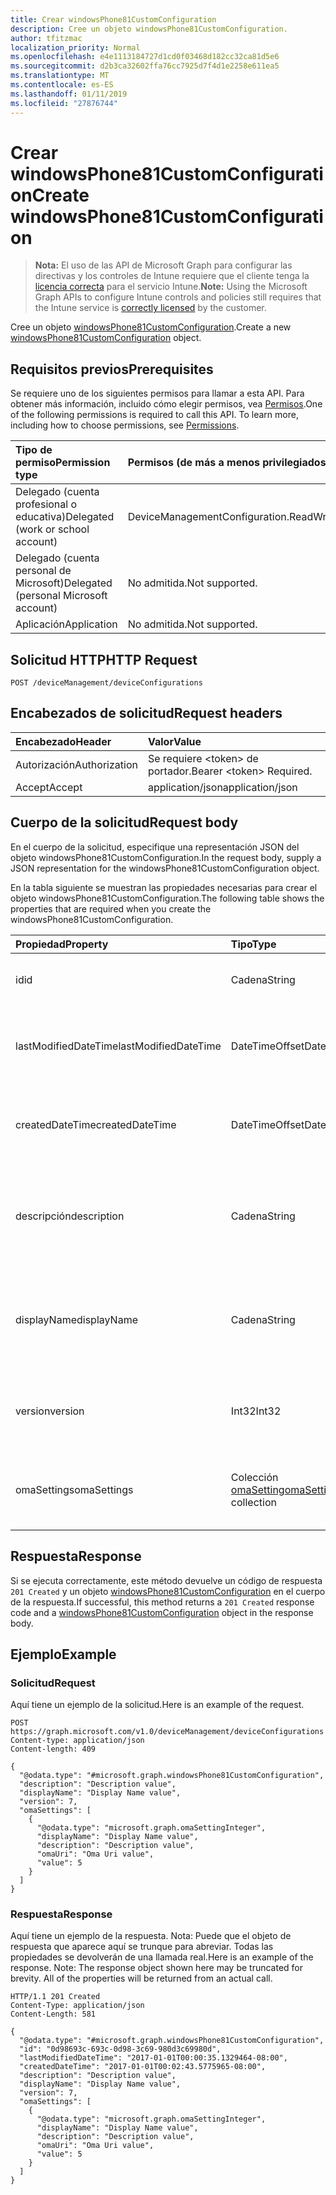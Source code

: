 ```yaml
---
title: Crear windowsPhone81CustomConfiguration
description: Cree un objeto windowsPhone81CustomConfiguration.
author: tfitzmac
localization_priority: Normal
ms.openlocfilehash: e4e1113184727d1cd0f03468d182cc32ca81d5e6
ms.sourcegitcommit: d2b3ca32602ffa76cc7925d7f4d1e2258e611ea5
ms.translationtype: MT
ms.contentlocale: es-ES
ms.lasthandoff: 01/11/2019
ms.locfileid: "27876744"
---
```

# <a name="create-windowsphone81customconfiguration"></a><span data-ttu-id="d2fb6-103">Crear windowsPhone81CustomConfiguration</span><span class="sxs-lookup"><span data-stu-id="d2fb6-103">Create windowsPhone81CustomConfiguration</span></span>

> <span data-ttu-id="d2fb6-104">**Nota:** El uso de las API de Microsoft Graph para configurar las directivas y los controles de Intune requiere que el cliente tenga la [licencia correcta](https://go.microsoft.com/fwlink/?linkid=839381) para el servicio Intune.</span><span class="sxs-lookup"><span data-stu-id="d2fb6-104">**Note:** Using the Microsoft Graph APIs to configure Intune controls and policies still requires that the Intune service is [correctly licensed](https://go.microsoft.com/fwlink/?linkid=839381) by the customer.</span></span>

<span data-ttu-id="d2fb6-105">Cree un objeto [windowsPhone81CustomConfiguration](../resources/intune-deviceconfig-windowsphone81customconfiguration.md).</span><span class="sxs-lookup"><span data-stu-id="d2fb6-105">Create a new [windowsPhone81CustomConfiguration](../resources/intune-deviceconfig-windowsphone81customconfiguration.md) object.</span></span>
## <a name="prerequisites"></a><span data-ttu-id="d2fb6-106">Requisitos previos</span><span class="sxs-lookup"><span data-stu-id="d2fb6-106">Prerequisites</span></span>
<span data-ttu-id="d2fb6-p101">Se requiere uno de los siguientes permisos para llamar a esta API. Para obtener más información, incluido cómo elegir permisos, vea [Permisos](/graph/permissions-reference).</span><span class="sxs-lookup"><span data-stu-id="d2fb6-p101">One of the following permissions is required to call this API. To learn more, including how to choose permissions, see [Permissions](/graph/permissions-reference).</span></span>

|<span data-ttu-id="d2fb6-109">Tipo de permiso</span><span class="sxs-lookup"><span data-stu-id="d2fb6-109">Permission type</span></span>|<span data-ttu-id="d2fb6-110">Permisos (de más a menos privilegiados)</span><span class="sxs-lookup"><span data-stu-id="d2fb6-110">Permissions (from most to least privileged)</span></span>|
|:---|:---|
|<span data-ttu-id="d2fb6-111">Delegado (cuenta profesional o educativa)</span><span class="sxs-lookup"><span data-stu-id="d2fb6-111">Delegated (work or school account)</span></span>|<span data-ttu-id="d2fb6-112">DeviceManagementConfiguration.ReadWrite.All</span><span class="sxs-lookup"><span data-stu-id="d2fb6-112">DeviceManagementConfiguration.ReadWrite.All</span></span>|
|<span data-ttu-id="d2fb6-113">Delegado (cuenta personal de Microsoft)</span><span class="sxs-lookup"><span data-stu-id="d2fb6-113">Delegated (personal Microsoft account)</span></span>|<span data-ttu-id="d2fb6-114">No admitida.</span><span class="sxs-lookup"><span data-stu-id="d2fb6-114">Not supported.</span></span>|
|<span data-ttu-id="d2fb6-115">Aplicación</span><span class="sxs-lookup"><span data-stu-id="d2fb6-115">Application</span></span>|<span data-ttu-id="d2fb6-116">No admitida.</span><span class="sxs-lookup"><span data-stu-id="d2fb6-116">Not supported.</span></span>|

## <a name="http-request"></a><span data-ttu-id="d2fb6-117">Solicitud HTTP</span><span class="sxs-lookup"><span data-stu-id="d2fb6-117">HTTP Request</span></span>
<!-- {
  "blockType": "ignored"
}
-->
``` http
POST /deviceManagement/deviceConfigurations
```

## <a name="request-headers"></a><span data-ttu-id="d2fb6-118">Encabezados de solicitud</span><span class="sxs-lookup"><span data-stu-id="d2fb6-118">Request headers</span></span>
|<span data-ttu-id="d2fb6-119">Encabezado</span><span class="sxs-lookup"><span data-stu-id="d2fb6-119">Header</span></span>|<span data-ttu-id="d2fb6-120">Valor</span><span class="sxs-lookup"><span data-stu-id="d2fb6-120">Value</span></span>|
|:---|:---|
|<span data-ttu-id="d2fb6-121">Autorización</span><span class="sxs-lookup"><span data-stu-id="d2fb6-121">Authorization</span></span>|<span data-ttu-id="d2fb6-122">Se requiere &lt;token&gt; de portador.</span><span class="sxs-lookup"><span data-stu-id="d2fb6-122">Bearer &lt;token&gt; Required.</span></span>|
|<span data-ttu-id="d2fb6-123">Accept</span><span class="sxs-lookup"><span data-stu-id="d2fb6-123">Accept</span></span>|<span data-ttu-id="d2fb6-124">application/json</span><span class="sxs-lookup"><span data-stu-id="d2fb6-124">application/json</span></span>|

## <a name="request-body"></a><span data-ttu-id="d2fb6-125">Cuerpo de la solicitud</span><span class="sxs-lookup"><span data-stu-id="d2fb6-125">Request body</span></span>
<span data-ttu-id="d2fb6-126">En el cuerpo de la solicitud, especifique una representación JSON del objeto windowsPhone81CustomConfiguration.</span><span class="sxs-lookup"><span data-stu-id="d2fb6-126">In the request body, supply a JSON representation for the windowsPhone81CustomConfiguration object.</span></span>

<span data-ttu-id="d2fb6-127">En la tabla siguiente se muestran las propiedades necesarias para crear el objeto windowsPhone81CustomConfiguration.</span><span class="sxs-lookup"><span data-stu-id="d2fb6-127">The following table shows the properties that are required when you create the windowsPhone81CustomConfiguration.</span></span>

|<span data-ttu-id="d2fb6-128">Propiedad</span><span class="sxs-lookup"><span data-stu-id="d2fb6-128">Property</span></span>|<span data-ttu-id="d2fb6-129">Tipo</span><span class="sxs-lookup"><span data-stu-id="d2fb6-129">Type</span></span>|<span data-ttu-id="d2fb6-130">Descripción</span><span class="sxs-lookup"><span data-stu-id="d2fb6-130">Description</span></span>|
|:---|:---|:---|
|<span data-ttu-id="d2fb6-131">id</span><span class="sxs-lookup"><span data-stu-id="d2fb6-131">id</span></span>|<span data-ttu-id="d2fb6-132">Cadena</span><span class="sxs-lookup"><span data-stu-id="d2fb6-132">String</span></span>|<span data-ttu-id="d2fb6-133">Clave de la entidad.</span><span class="sxs-lookup"><span data-stu-id="d2fb6-133">Key of the entity.</span></span> <span data-ttu-id="d2fb6-134">Heredado de [deviceConfiguration](../resources/intune-deviceconfig-deviceconfiguration.md)</span><span class="sxs-lookup"><span data-stu-id="d2fb6-134">Inherited from [deviceConfiguration](../resources/intune-deviceconfig-deviceconfiguration.md)</span></span>|
|<span data-ttu-id="d2fb6-135">lastModifiedDateTime</span><span class="sxs-lookup"><span data-stu-id="d2fb6-135">lastModifiedDateTime</span></span>|<span data-ttu-id="d2fb6-136">DateTimeOffset</span><span class="sxs-lookup"><span data-stu-id="d2fb6-136">DateTimeOffset</span></span>|<span data-ttu-id="d2fb6-137">Fecha y hora en la que se modificó el objeto por última vez.</span><span class="sxs-lookup"><span data-stu-id="d2fb6-137">DateTime the object was last modified.</span></span> <span data-ttu-id="d2fb6-138">Heredado de [deviceConfiguration](../resources/intune-deviceconfig-deviceconfiguration.md)</span><span class="sxs-lookup"><span data-stu-id="d2fb6-138">Inherited from [deviceConfiguration](../resources/intune-deviceconfig-deviceconfiguration.md)</span></span>|
|<span data-ttu-id="d2fb6-139">createdDateTime</span><span class="sxs-lookup"><span data-stu-id="d2fb6-139">createdDateTime</span></span>|<span data-ttu-id="d2fb6-140">DateTimeOffset</span><span class="sxs-lookup"><span data-stu-id="d2fb6-140">DateTimeOffset</span></span>|<span data-ttu-id="d2fb6-141">Fecha y hora en la que se creó el objeto.</span><span class="sxs-lookup"><span data-stu-id="d2fb6-141">DateTime the object was created.</span></span> <span data-ttu-id="d2fb6-142">Heredado de [deviceConfiguration](../resources/intune-deviceconfig-deviceconfiguration.md)</span><span class="sxs-lookup"><span data-stu-id="d2fb6-142">Inherited from [deviceConfiguration](../resources/intune-deviceconfig-deviceconfiguration.md)</span></span>|
|<span data-ttu-id="d2fb6-143">descripción</span><span class="sxs-lookup"><span data-stu-id="d2fb6-143">description</span></span>|<span data-ttu-id="d2fb6-144">Cadena</span><span class="sxs-lookup"><span data-stu-id="d2fb6-144">String</span></span>|<span data-ttu-id="d2fb6-145">Descripción proporcionada por el administrador de la configuración del dispositivo.</span><span class="sxs-lookup"><span data-stu-id="d2fb6-145">Admin provided description of the Device Configuration.</span></span> <span data-ttu-id="d2fb6-146">Heredado de [deviceConfiguration](../resources/intune-deviceconfig-deviceconfiguration.md)</span><span class="sxs-lookup"><span data-stu-id="d2fb6-146">Inherited from [deviceConfiguration](../resources/intune-deviceconfig-deviceconfiguration.md)</span></span>|
|<span data-ttu-id="d2fb6-147">displayName</span><span class="sxs-lookup"><span data-stu-id="d2fb6-147">displayName</span></span>|<span data-ttu-id="d2fb6-148">Cadena</span><span class="sxs-lookup"><span data-stu-id="d2fb6-148">String</span></span>|<span data-ttu-id="d2fb6-149">Nombre proporcionado por el administrador de la configuración del dispositivo.</span><span class="sxs-lookup"><span data-stu-id="d2fb6-149">Admin provided name of the device configuration.</span></span> <span data-ttu-id="d2fb6-150">Heredado de [deviceConfiguration](../resources/intune-deviceconfig-deviceconfiguration.md)</span><span class="sxs-lookup"><span data-stu-id="d2fb6-150">Inherited from [deviceConfiguration](../resources/intune-deviceconfig-deviceconfiguration.md)</span></span>|
|<span data-ttu-id="d2fb6-151">version</span><span class="sxs-lookup"><span data-stu-id="d2fb6-151">version</span></span>|<span data-ttu-id="d2fb6-152">Int32</span><span class="sxs-lookup"><span data-stu-id="d2fb6-152">Int32</span></span>|<span data-ttu-id="d2fb6-153">Versión de la configuración del dispositivo.</span><span class="sxs-lookup"><span data-stu-id="d2fb6-153">Version of the device configuration.</span></span> <span data-ttu-id="d2fb6-154">Heredado de [deviceConfiguration](../resources/intune-deviceconfig-deviceconfiguration.md)</span><span class="sxs-lookup"><span data-stu-id="d2fb6-154">Inherited from [deviceConfiguration](../resources/intune-deviceconfig-deviceconfiguration.md)</span></span>|
|<span data-ttu-id="d2fb6-155">omaSettings</span><span class="sxs-lookup"><span data-stu-id="d2fb6-155">omaSettings</span></span>|<span data-ttu-id="d2fb6-156">Colección [omaSetting](../resources/intune-deviceconfig-omasetting.md)</span><span class="sxs-lookup"><span data-stu-id="d2fb6-156">[omaSetting](../resources/intune-deviceconfig-omasetting.md) collection</span></span>|<span data-ttu-id="d2fb6-157">Configuración de OMA.</span><span class="sxs-lookup"><span data-stu-id="d2fb6-157">OMA settings.</span></span> <span data-ttu-id="d2fb6-158">Esta colección puede contener un máximo de 1000 elementos.</span><span class="sxs-lookup"><span data-stu-id="d2fb6-158">This collection can contain a maximum of 1000 elements.</span></span>|



## <a name="response"></a><span data-ttu-id="d2fb6-159">Respuesta</span><span class="sxs-lookup"><span data-stu-id="d2fb6-159">Response</span></span>
<span data-ttu-id="d2fb6-160">Si se ejecuta correctamente, este método devuelve un código de respuesta `201 Created` y un objeto [windowsPhone81CustomConfiguration](../resources/intune-deviceconfig-windowsphone81customconfiguration.md) en el cuerpo de la respuesta.</span><span class="sxs-lookup"><span data-stu-id="d2fb6-160">If successful, this method returns a `201 Created` response code and a [windowsPhone81CustomConfiguration](../resources/intune-deviceconfig-windowsphone81customconfiguration.md) object in the response body.</span></span>

## <a name="example"></a><span data-ttu-id="d2fb6-161">Ejemplo</span><span class="sxs-lookup"><span data-stu-id="d2fb6-161">Example</span></span>
### <a name="request"></a><span data-ttu-id="d2fb6-162">Solicitud</span><span class="sxs-lookup"><span data-stu-id="d2fb6-162">Request</span></span>
<span data-ttu-id="d2fb6-163">Aquí tiene un ejemplo de la solicitud.</span><span class="sxs-lookup"><span data-stu-id="d2fb6-163">Here is an example of the request.</span></span>
``` http
POST https://graph.microsoft.com/v1.0/deviceManagement/deviceConfigurations
Content-type: application/json
Content-length: 409

{
  "@odata.type": "#microsoft.graph.windowsPhone81CustomConfiguration",
  "description": "Description value",
  "displayName": "Display Name value",
  "version": 7,
  "omaSettings": [
    {
      "@odata.type": "microsoft.graph.omaSettingInteger",
      "displayName": "Display Name value",
      "description": "Description value",
      "omaUri": "Oma Uri value",
      "value": 5
    }
  ]
}
```

### <a name="response"></a><span data-ttu-id="d2fb6-164">Respuesta</span><span class="sxs-lookup"><span data-stu-id="d2fb6-164">Response</span></span>
<span data-ttu-id="d2fb6-p109">Aquí tiene un ejemplo de la respuesta. Nota: Puede que el objeto de respuesta que aparece aquí se trunque para abreviar. Todas las propiedades se devolverán de una llamada real.</span><span class="sxs-lookup"><span data-stu-id="d2fb6-p109">Here is an example of the response. Note: The response object shown here may be truncated for brevity. All of the properties will be returned from an actual call.</span></span>
``` http
HTTP/1.1 201 Created
Content-Type: application/json
Content-Length: 581

{
  "@odata.type": "#microsoft.graph.windowsPhone81CustomConfiguration",
  "id": "0d98693c-693c-0d98-3c69-980d3c69980d",
  "lastModifiedDateTime": "2017-01-01T00:00:35.1329464-08:00",
  "createdDateTime": "2017-01-01T00:02:43.5775965-08:00",
  "description": "Description value",
  "displayName": "Display Name value",
  "version": 7,
  "omaSettings": [
    {
      "@odata.type": "microsoft.graph.omaSettingInteger",
      "displayName": "Display Name value",
      "description": "Description value",
      "omaUri": "Oma Uri value",
      "value": 5
    }
  ]
}
```




